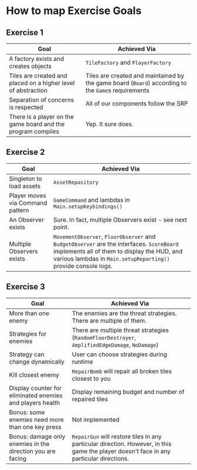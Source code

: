 # How to map Exercise Goals

## Exercise 1

| Goal                                                          | Achieved Via                                                                                       |
|---------------------------------------------------------------|----------------------------------------------------------------------------------------------------|
| A factory exists and creates objects                          | `TileFactory` and `PlayerFactory`                                                                  |
| Tiles are created and placed on a higher level of abstraction | Tiles are created and maintained by the game board (`Board`) according to the `Game`s requirements |
| Separation of concerns is respected                           | All of our components follow the SRP                                                               |
| There is a player on the game board and the program compiles  | Yep. It sure does. |

## Exercise 2

| Goal                             | Achieved Via                                                                                                                                                                                              |
|----------------------------------|-----------------------------------------------------------------------------------------------------------------------------------------------------------------------------------------------------------|
| Singleton to load assets         | `AssetRepository`                                                                                                                                                                                         |
| Player moves via Command pattern | `GameCommand` and lambdas in `Main.setupKeybindings()`                                                                                                                                                    |
| An Observer exists               | Sure. In fact, multiple Observers exist - see next point.                                                                                                                                                 |
| Multiple Observers exists        | `MovementObserver`, `FloorObserver` and `BudgetObserver` are the interfaces. `ScoreBoard` implements all of them to display the HUD, and various lambdas in `Main.setupReporting()` provide console logs. | 

## Exercise 3

| Goal                                                       | Achieved Via                                                                                                                            |
|------------------------------------------------------------|-----------------------------------------------------------------------------------------------------------------------------------------|
| More than one enemy                                        | The enemies are the threat strategies. There are multiple of them.                                                                      |
| Strategies for enemies                                     | There are multiple threat strategies (`RandomFloorDestroyer`, `AmplifiedEdgeDamage`, `NoDamage`)                                        |
| Strategy can change dynamically                            | User can choose strategies during runtime                                                                                               |
| Kill closest enemy                                         | `RepairBomb` will repair all broken tiles closest to you                                                                                |
| Display counter for eliminated enemies and players health  | Display remaining budget and number of repaired tiles                                                                                   |
| Bonus: some enemies need more than one key press           | Not implemented                                                                                                                         |
| Bonus: damage only enemies in the direction you are facing | `RepairGun` will restore tiles in any particular direction. However, in this game the player doesn't face in any particular directions. |
